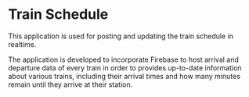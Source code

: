 # Train Schedule

This application is used for posting and updating the train schedule in realtime.

The application is developed to incorporate Firebase to host arrival and departure data of every train in order to provides up-to-date information about various trains, including their arrival times and how many minutes remain until they arrive at their station.
